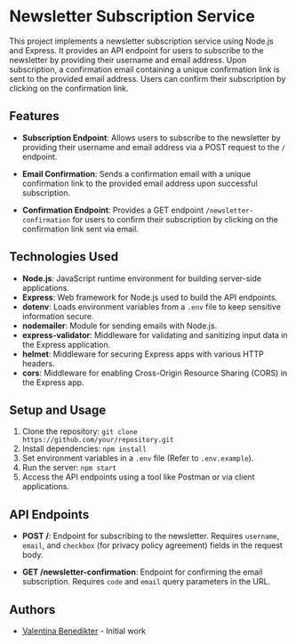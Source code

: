 # Newsletter Subscription Service

This project implements a newsletter subscription service using Node.js and Express. It provides an API endpoint for users to subscribe to the newsletter by providing their username and email address. Upon subscription, a confirmation email containing a unique confirmation link is sent to the provided email address. Users can confirm their subscription by clicking on the confirmation link.

## Features

- **Subscription Endpoint**: Allows users to subscribe to the newsletter by providing their username and email address via a POST request to the `/` endpoint.

- **Email Confirmation**: Sends a confirmation email with a unique confirmation link to the provided email address upon successful subscription.

- **Confirmation Endpoint**: Provides a GET endpoint `/newsletter-confirmation` for users to confirm their subscription by clicking on the confirmation link sent via email.

## Technologies Used

- **Node.js**: JavaScript runtime environment for building server-side applications.
- **Express**: Web framework for Node.js used to build the API endpoints.
- **dotenv**: Loads environment variables from a `.env` file to keep sensitive information secure.
- **nodemailer**: Module for sending emails with Node.js.
- **express-validator**: Middleware for validating and sanitizing input data in the Express application.
- **helmet**: Middleware for securing Express apps with various HTTP headers.
- **cors**: Middleware for enabling Cross-Origin Resource Sharing (CORS) in the Express app.

## Setup and Usage

1. Clone the repository: `git clone https://github.com/your/repository.git`
2. Install dependencies: `npm install`
3. Set environment variables in a `.env` file (Refer to `.env.example`).
4. Run the server: `npm start`
5. Access the API endpoints using a tool like Postman or via client applications.

## API Endpoints

- **POST /**: Endpoint for subscribing to the newsletter. Requires `username`, `email`, and `checkbox` (for privacy policy agreement) fields in the request body.

- **GET /newsletter-confirmation**: Endpoint for confirming the email subscription. Requires `code` and `email` query parameters in the URL.

## Authors

- [Valentina Benedikter](https://github.com/vlntnaBndktr) - Initial work
